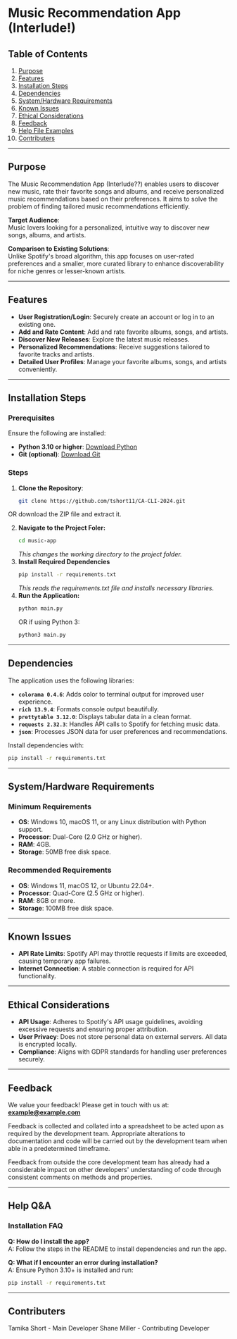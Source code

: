 # Music Recommendation App (Interlude!)

## Table of Contents

1. [Purpose](#purpose)
2. [Features](#features)
3. [Installation Steps](#installation-steps)
4. [Dependencies](#dependencies)
5. [System/Hardware Requirements](#systemhardware-requirements)
6. [Known Issues](#known-issues)
7. [Ethical Considerations](#ethical-considerations)
8. [Feedback](#feedback)
9. [Help File Examples](#help-file-examples)
10. [Contributers](#Contributers)

---

## Purpose

The Music Recommendation App (Interlude??) enables users to discover new music, rate their favorite songs and albums, and receive personalized music recommendations based on their preferences. It aims to solve the problem of finding tailored music recommendations efficiently.

**Target Audience**:  
Music lovers looking for a personalized, intuitive way to discover new songs, albums, and artists.

**Comparison to Existing Solutions**:  
Unlike Spotify's broad algorithm, this app focuses on user-rated preferences and a smaller, more curated library to enhance discoverability for niche genres or lesser-known artists.

---

## Features

- **User Registration/Login**: Securely create an account or log in to an existing one.
- **Add and Rate Content**: Add and rate favorite albums, songs, and artists.
- **Discover New Releases**: Explore the latest music releases.
- **Personalized Recommendations**: Receive suggestions tailored to favorite tracks and artists.
- **Detailed User Profiles**: Manage your favorite albums, songs, and artists conveniently.

---

## Installation Steps

### Prerequisites

Ensure the following are installed:

- **Python 3.10 or higher**: [Download Python](https://www.python.org/downloads/)
- **Git (optional)**: [Download Git](https://git-scm.com/)

### Steps

1. **Clone the Repository**:
   ```bash
   git clone https://github.com/tshort11/CA-CLI-2024.git
   ```

OR download the ZIP file and extract it.

2. **Navigate to the Project Foler:**
   ```bash
   cd music-app
   ```
   _This changes the working directory to the project folder._
3. **Install Required Dependencies**
   ```bash
   pip install -r requirements.txt
   ```
   _This reads the requirements.txt file and installs necessary libraries._
4. **Run the Application:**
   ```bash
   python main.py
   ```
   OR if using Python 3:
   ```bash
   python3 main.py
   ```

---

## Dependencies

The application uses the following libraries:

- **`colorama 0.4.6`**: Adds color to terminal output for improved user experience.
- **`rich 13.9.4`**: Formats console output beautifully.
- **`prettytable 3.12.0`**: Displays tabular data in a clean format.
- **`requests 2.32.3`**: Handles API calls to Spotify for fetching music data.
- **`json`**: Processes JSON data for user preferences and recommendations.

Install dependencies with:

```bash
pip install -r requirements.txt
```

---

## System/Hardware Requirements

### Minimum Requirements

- **OS**: Windows 10, macOS 11, or any Linux distribution with Python support.
- **Processor**: Dual-Core (2.0 GHz or higher).
- **RAM**: 4GB.
- **Storage**: 50MB free disk space.

### Recommended Requirements

- **OS**: Windows 11, macOS 12, or Ubuntu 22.04+.
- **Processor**: Quad-Core (2.5 GHz or higher).
- **RAM**: 8GB or more.
- **Storage**: 100MB free disk space.

---

## Known Issues

- **API Rate Limits**: Spotify API may throttle requests if limits are exceeded, causing temporary app failures.
- **Internet Connection**: A stable connection is required for API functionality.

---

## Ethical Considerations

- **API Usage**: Adheres to Spotify's API usage guidelines, avoiding excessive requests and ensuring proper attribution.
- **User Privacy**: Does not store personal data on external servers. All data is encrypted locally.
- **Compliance**: Aligns with GDPR standards for handling user preferences securely.

---

## Feedback

We value your feedback! Please get in touch with us at:  
**example@example.com**

Feedback is collected and collated into a spreadsheet to be acted upon as required by the development team.
Appropriate alterations to documentation and code will be carried out by the development team when able in a predetermined timeframe.

Feedback from outside the core development team has already had a considerable impact on other developers' understanding of code through consistent comments on methods and properties.

---

## Help Q&A

### Installation FAQ

**Q: How do I install the app?**  
A: Follow the steps in the README to install dependencies and run the app.

**Q: What if I encounter an error during installation?**  
A: Ensure Python 3.10+ is installed and run:

```bash
pip install -r requirements.txt
```

---

## Contributers

Tamika Short - Main Developer
Shane Miller - Contributing Developer
